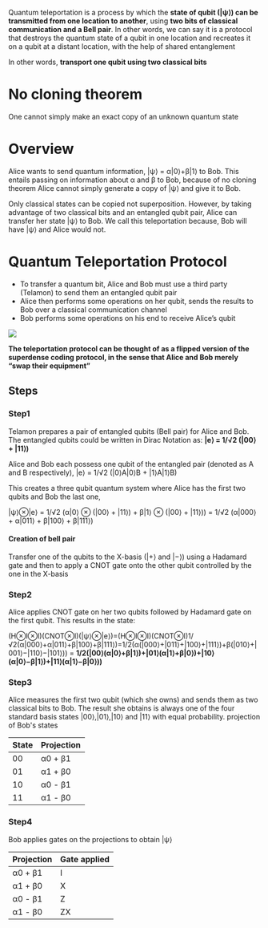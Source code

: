Quantum teleportation is a process by which the **state of qubit (|ψ⟩) can be transmitted from one location to another**, using **two bits of classical communication and a Bell pair**. In other words, we can say it is a protocol that destroys the quantum state of a qubit in one location and recreates it on a qubit at a distant location, with the help of shared entanglement

In other words, **transport one qubit using two classical bits**

# No cloning theorem

One cannot simply make an exact copy of an unknown quantum state

# Overview

Alice wants to send quantum information, |ψ⟩ = α|0⟩+β|1⟩ to Bob. This entails passing on information about α and β to Bob, because of no cloning theorem Alice cannot simply generate a copy of |ψ⟩ and give it to Bob. 

Only classical states can be copied not superposition. However, by taking advantage of two classical bits and an entangled qubit pair, Alice can transfer her state |ψ⟩ to Bob. We call this teleportation because, Bob will have |ψ⟩ and Alice would not.

# Quantum Teleportation Protocol

* To transfer a quantum bit, Alice and Bob must use a third party (Telamon) to send them an entangled qubit pair
* Alice then performs some operations on her qubit, sends the results to Bob over a classical communication channel
* Bob performs some operations on his end to receive Alice’s qubit

![](https://qiskit.org/textbook/ch-algorithms/images/tele1.jpg)

**The teleportation protocol can be thought of as a flipped version of the superdense coding protocol, in the sense that Alice and Bob merely “swap their equipment”**

## Steps

### Step1

Telamon prepares a pair of entangled qubits (Bell pair) for Alice and Bob. The entangled qubits could be written in Dirac Notation as: **|e⟩ = 1/√2 (|00⟩ + |11⟩)**

Alice and Bob each possess one qubit of the entangled pair (denoted as A and B respectively), |e⟩ = 1/√2 (|0⟩A|0⟩B + |1⟩A|1⟩B)
 
This creates a three qubit quantum system where Alice has the first two qubits and Bob the last one,

|ψ⟩⊗|e⟩ = 1/√2 (α|0⟩ ⊗ (|00⟩ + |11⟩) + β|1⟩ ⊗ (|00⟩ + |11⟩)) = 1/√2 (α|000⟩ + α|011⟩ + β|100⟩ + β|111⟩)

#### Creation of bell pair

Transfer one of the qubits to the X-basis (|+⟩ and |−⟩) using a Hadamard gate and then to apply a CNOT gate onto the other qubit controlled by the one in the X-basis

### Step2

Alice applies CNOT gate on her two qubits followed by Hadamard gate on the first qubit. This results in the state: 

(H⊗I⊗I)(CNOT⊗I)(|ψ⟩⊗|e⟩)=(H⊗I⊗I)(CNOT⊗I)1/√2(α|000⟩+α|011⟩+β|100⟩+β|111⟩)=1/2(α(|000⟩+|011⟩+|100⟩+|111⟩)+β(|010⟩+|001⟩−|110⟩−|101⟩)) = **1/2(|00⟩(α|0⟩+β|1⟩)+|01⟩(α|1⟩+β|0⟩)+|10⟩(α|0⟩−β|1⟩)+|11⟩(α|1⟩−β|0⟩))**

### Step3

Alice measures the first two qubit (which she owns) and sends them as two classical bits to Bob. The result she obtains is always one of the four standard basis states |00⟩,|01⟩,|10⟩ and |11⟩ with equal probability. projection of Bob's states

| State | Projection|
| ----- | --------- |
| 00 | α0 + β1 |
| 01 | α1 + β0 |
| 10 | α0 - β1 |
| 11 | α1 - β0 |

### Step4

Bob applies gates on the projections to obtain |ψ⟩

|  Projection | Gate applied |
| ----------- | ------------ |
| α0 + β1 | I |
| α1 + β0 | X |
| α0 - β1 | Z |
| α1 - β0 | ZX |
